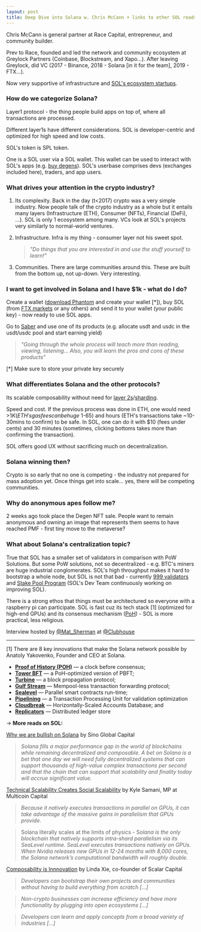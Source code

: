 ```yaml
---
layout: post
title: Deep Dive into Solana w. Chris McCann + links to other SOL reads
---
```


Chris McCann is general partner at Race Capital, entrepreneur, and community builder.

Prev to Race, founded and led the network and community ecosystem at Greylock Partners (Coinbase, Blockstream, and Xapo...). After leaving Greylock, did VC (2017 - Binance, 2018 - Solana [in it for the team], 2019 - FTX...).

Now very supportive of infrastructure and [SOL's ecosystem startups](https://solana.com/ecosystem/#).

### How do we categorize Solana?

Layer1 protocol - the thing people build apps on top of, where all transactions are processed.

Different layer1s have different considerations. SOL is developer-centric and optimized for high speed and low costs.

SOL's token is SPL token.

One is a SOL user via a SOL wallet. This wallet can be used to interact with SOL's apps (e.g. [buy degens](https://www.degenape.academy/)). SOL's userbase comprises devs (exchanges included here), traders, and app users.

### What drives your attention in the crypto industry?

1. Its complexity. Back in the day (t<2017) crypto was a very simple industry. Now people talk of the crypto industry as a whole but it entails many layers (Infrastructure (ETH), Consumer (NFTs), Financial (DeFi), ...). SOL is only 1 ecosystem among many. VCs look at SOL's projects very similarly to normal-world ventures.
2. Infrastructure. Infra is my thing - consumer layer not his sweet spot.

    > *"Do things that you are interested in and use the stuff yourself to learn!"*

3. Communities. There are large communities around this. These are built from the bottom up, not up-down. Very interesting.

### I want to get involved in Solana and I have $1k - what do I do?

Create a wallet ([download Phantom](https://phantom.app/) and create your wallet [*]), buy SOL (from [FTX markets](https://ftx.com/trade/SOL/USD) or any others) and send it to your wallet (your public key) - now ready to use SOL apps.

Go to [Saber](https://saber.so/) and use one of its products (e.g. allocate usdt and usdc in the usdt/usdc pool and start earning yield)

> *"Going through the whole process will teach more than reading, viewing, listening... Also, you will learn the pros and cons of these products"*

[*] Make sure to store your private key securely

### What differentiates Solana and the other protocols?

Its scalable composability without need for [layer 2s](https://coinmarketcap.com/alexandria/article/what-are-cryptocurrency-layer-2-scaling-solutions)/[sharding](https://www.investopedia.com/terms/s/sharding.asp).

Speed and cost. If the previous process was done in ETH, one would need >$1K (ETH's gas fees can be huge ~$1-65) and hours (ETH's transactions take ~10-30mins to confirm) to be safe. In SOL, one can do it with $10 (fees under cents) and 30 minutes (sometimes, clicking bottoms takes more than confirming the transaction).

SOL offers good UX without sacrificing much on decentralization.

### Solana winning then?

Crypto is so early that no one is competing - the industry not prepared for mass adoption yet. Once things get into scale... yes, there will be competing communities.

### Why do anonymous apes follow me?

2 weeks ago took place the Degen NFT sale. People want to remain anonymous and owning an image that represents them seems to have reached PMF - first tiny move to the metaverse?

### What about Solana's centralization topic?

True that SOL has a smaller set of validators in comparison with PoW Solutions. But some PoW solutions, not so decentralized - e.g. BTC's miners are huge industrial conglomerates. SOL's high throughput makes it hard to bootstrap a whole node, but SOL is not that bad - currently [999 validators](https://solanabeach.io/validators) and [Stake Pool Program](https://spl.solana.com/stake-pool) (SOL's Dev Team continuously working on improving SOL).

There is a strong ethos that things must be architectured so everyone with a raspberry pi can participate. SOL is fast cuz its tech stack [1] (optimized for high-end GPUs) and its consensus mechanism ([PoH](https://medium.com/solana-labs/proof-of-history-a-clock-for-blockchain-cf47a61a9274)) - SOL is more practical, less religious.

Interview hosted by [@Mat_Sherman](https://twitter.com/Mat_Sherman?ref_src=twsrc%5Etfw%7Ctwcamp%5Etweetembed%7Ctwterm%5E1430210742670696449%7Ctwgr%5E%7Ctwcon%5Es1_&ref_url=https%3A%2F%2Fpublish.twitter.com%2F%3Fquery%3Dhttps3A2F2Ftwitter.com2Fmiche_yu2Fstatus2F1430210742670696449widget%3DTweet) at [@Clubhouse](https://twitter.com/Clubhouse)

---

[1] There are 8 key innovations that make the Solana network possible by Anatoly Yakovenko, Founder and CEO at Solana.

- **[Proof of History (POH)](https://medium.com/solana-labs/proof-of-history-a-clock-for-blockchain-cf47a61a9274)** — a clock before consensus;
- **[Tower BFT](https://medium.com/solana-labs/tower-bft-solanas-high-performance-implementation-of-pbft-464725911e79)** — a PoH-optimized version of PBFT;
- **[Turbine](https://medium.com/solana-labs/turbine-solanas-block-propagation-protocol-solves-the-scalability-trilemma-2ddba46a51db)** — a block propagation protocol;
- **[Gulf Stream](https://medium.com/solana-labs/gulf-stream-solanas-mempool-less-transaction-forwarding-protocol-d342e72186ad)** — Mempool-less transaction forwarding protocol;
- **[Sealevel](https://medium.com/solana-labs/sealevel-parallel-processing-thousands-of-smart-contracts-d814b378192)** — Parallel smart contracts run-time;
- **[Pipelining](https://solana.com/pipelining-in-solana-the-transaction-processing-unit/)** — a Transaction Processing Unit for validation optimization
- **[Cloudbreak](https://medium.com/solana-labs/cloudbreak-solanas-horizontally-scaled-state-architecture-9a86679dcbb1)** — Horizontally-Scaled Accounts Database; and
- **[Replicators](https://medium.com/solana-labs/replicators-solanas-solution-to-petabytes-of-blockchain-data-storage-ef79db053fa1)** — Distributed ledger store

→ **More reads on SOL:**

[Why we are bullish on Solana](https://github.com/sinoglobalcap/investment-theses/blob/main/english/solana.md) by Sino Global Capital

> *Solana fills a major performance gap in the world of blockchains while remaining decentralized and composable. A bet on Solana is a bet that one day we will need fully decentralized systems that can support thousands of high-value complex transactions per second and that the chain that can support that scalability and finality today will accrue significant value.*

[Technical Scalability Creates Social Scalability](https://multicoin.capital/2021/05/25/technical-scalability-creates-social-scalability/) by Kyle Samani, MP at Multicoin Capital

> *Because it natively executes transactions in parallel on GPUs, it can take advantage of the massive gains in parallelism that GPUs provide.*

> Solana literally scales at the limits of physics - S*olana is the only blockchain that natively supports intra-shard parallelism via its SeaLevel runtime. SeaLevel executes transactions natively on GPUs. When Nvidia releases new GPUs in 12-24 months with 8,000 cores, the Solana network’s computational bandwidth will roughly double.*

[Composability is Innnovation](https://future.a16z.com/how-composability-unlocks-crypto-and-everything-else/) by Linda Xie, co-founder of Scalar Capital

> *Developers can bootstrap their own projects and communities without having to build everything from scratch [...]*

> *Non-crypto businesses can increase efficiency and have more functionality by plugging into open ecosystems [...]*

> *Developers can learn and apply concepts from a broad variety of industries [...]*

